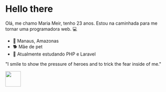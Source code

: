    # Hello there           
 
Olá, me chamo Maria Meir, tenho 23 anos. Estou na caminhada para me tornar uma programadora web. :computer:

 - :round_pushpin: Manaus, Amazonas
 - :dog2: Mãe de pet
 - :seedling: Atualmente estudando PHP e Laravel

"I smile to show the pressure of heroes and to trick the fear inside of me." 


<img src="https://camo.githubusercontent.com/d3359cb00ab0b5ed8f2e1fe3fceb4fbaf3b614340f8c0db99c17b9f50b351770/68747470733a2f2f656d6f6a69732e736c61636b6d6f6a69732e636f6d2f656d6f6a69732f696d616765732f313533313834393433302f343234362f626c6f622d73756e676c61737365732e6769663f31353331383439343330" width="48">

